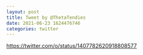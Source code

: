 ```yaml
--- 
layout: post 
title: Tweet by @ThetaTendies 
date: 2021-06-23 1624476746 
categories: twitter 
--- 
```

https://twitter.com/o/status/1407782620918808577